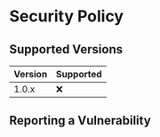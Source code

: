 # Security Policy

## Supported Versions



| Version | Supported          |
| ------- | ------------------ |
| 1.0.x   | :x:                |

## Reporting a Vulnerability


